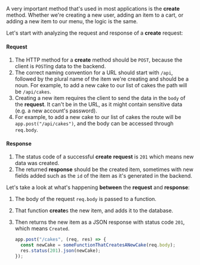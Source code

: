 A very important method that's used in most applications is the **create** method. Whether we're creating a new user, adding an item to a cart, or adding a new item to our menu, the logic is the same.

Let's start with analyzing the request and response of a **create** request:

#### **Request**

1. The HTTP method for a **create** method should be `POST`, because the client is `POST`ing data to the backend.
2. The correct naming convention for a URL should start with `/api`, followed by the plural name of the item we're creating and should be a noun. For example, to add a new cake to our list of cakes the path will be `/api/cakes`.
3. Creating a new item requires the client to send the data in the `body` of the **request**. It can't be in the URL, as it might contain sensitive data (e.g. a new account's password).
4. For example, to add a new cake to our list of cakes the route will be `app.post("/api/cakes")`, and the body can be accessed through `req.body`.

#### **Response**

1. The status code of a successful **create** **request** is `201` which means new data was created.
2. The returned **response** should be the created item, sometimes with new fields added such as the `id` of the item as it's generated in the backend.

Let's take a look at what's happening **between** the **request** and **response**:

1. The body of the request `req.body` is passed to a function.
2. That function **create**s the new item, and adds it to the database.
3. Then returns the new item as a JSON response with status code `201`, which means `Created`.

   ```javascript
   app.post("/cakes", (req, res) => {
     const newCake = someFunctionThatCreatesANewCake(req.body);
     res.status(201).json(newCake);
   });
   ```
